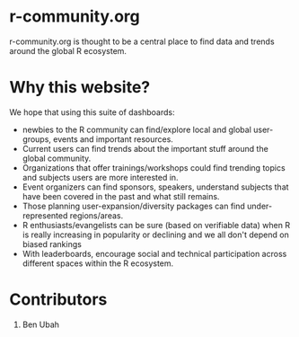 # r-community.org
r-community.org is thought to be a central place to find data and trends around the global R ecosystem.

# Why this website?
We hope that using this suite of dashboards:
- newbies to the R community can find/explore local and global user-groups, events and important resources.
- Current users can find trends about the important stuff around the global community.
- Organizations that offer trainings/workshops could find trending topics and subjects users are more interested in.
- Event organizers can find sponsors, speakers, understand subjects that have been covered in the past and what still remains.
- Those planning user-expansion/diversity packages can find under-represented regions/areas.
- R enthusiasts/evangelists can be sure (based on verifiable data) when R is really increasing in popularity or declining and we all don't depend on biased rankings
- With leaderboards, encourage social and technical participation across different spaces within the R ecosystem.

# Contributors
1. Ben Ubah
